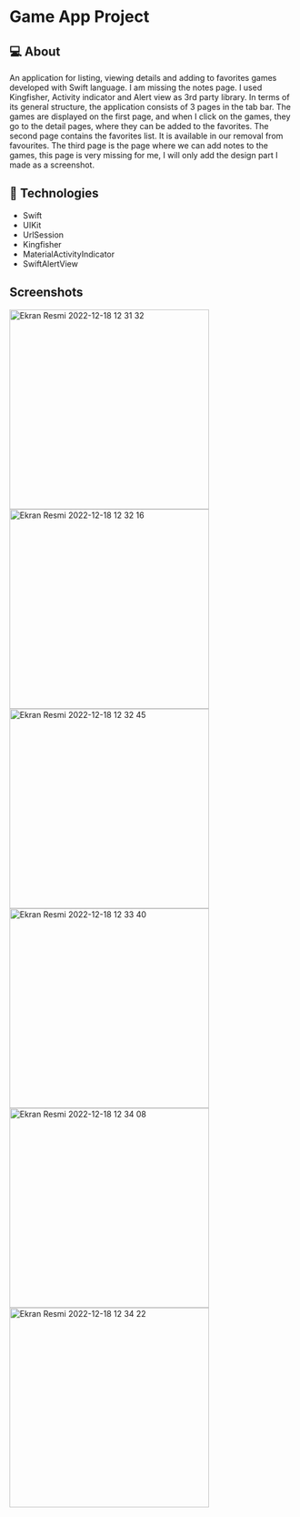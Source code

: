 # Game App Project
## :computer: About
An application for listing, viewing details and adding to favorites games developed with Swift language. I am missing the notes page. I used Kingfisher, Activity indicator and Alert view as 3rd party library.
In terms of its general structure, the application consists of 3 pages in the tab bar. The games are displayed on the first page, and when I click on the games, they go to the detail pages, where they can be added to the favorites.
The second page contains the favorites list. It is available in our removal from favourites. The third page is the page where we can add notes to the games, this page is very missing for me, I will only add the design part I made as a screenshot.

## :rocket: Technologies
- Swift
- UIKit
- UrlSession
- Kingfisher
- MaterialActivityIndicator
- SwiftAlertView

## Screenshots

<img width="351" alt="Ekran Resmi 2022-12-18 12 31 32" src="https://user-images.githubusercontent.com/111053405/208291941-03553e2a-feb4-4fd8-af57-4ed0d856c75f.png">
<img width="351" alt="Ekran Resmi 2022-12-18 12 32 16" src="https://user-images.githubusercontent.com/111053405/208291944-7f172ea2-3a4f-4288-81e6-467d1141c462.png">
<img width="351" alt="Ekran Resmi 2022-12-18 12 32 45" src="https://user-images.githubusercontent.com/111053405/208291961-6b4cdb6c-73b9-436a-b7c8-4d568eb89b4d.png">
<img width="351" alt="Ekran Resmi 2022-12-18 12 33 40" src="https://user-images.githubusercontent.com/111053405/208291965-f78bdda3-d47a-4bd9-9d64-cebe8dde0d2d.png">
<img width="351" alt="Ekran Resmi 2022-12-18 12 34 08" src="https://user-images.githubusercontent.com/111053405/208291967-47f3cd21-df76-4294-be54-8d635a67975f.png">
<img width="351" alt="Ekran Resmi 2022-12-18 12 34 22" src="https://user-images.githubusercontent.com/111053405/208291973-55cec1ee-db3b-4a65-a9a0-5348a4ee9fc0.png">
